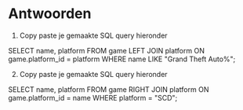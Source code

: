 # Antwoorden

1. Copy paste je gemaakte SQL query hieronder

SELECT name, platform 
FROM game
LEFT JOIN platform 
ON game.platform_id = platform 
WHERE name LIKE "Grand Theft Auto%";
   
2. Copy paste je gemaakte SQL query hieronder

SELECT name, platform 
FROM game 
RIGHT JOIN platform 
ON game.platform_id = name 
WHERE platform = "SCD";